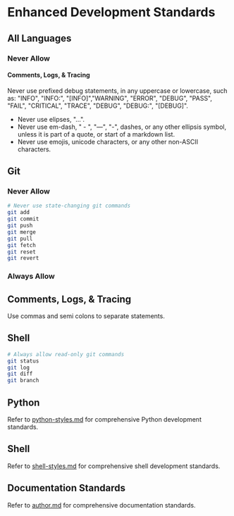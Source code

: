 # Enhanced Development Standards

## All Languages

### Never Allow

#### Comments, Logs, & Tracing

Never use prefixed debug statements, in any uppercase or lowercase, such as: "INFO", "INFO:", "[INFO]","WARNING", "ERROR", "DEBUG", "PASS", "FAIL", "CRITICAL", "TRACE", "DEBUG", "DEBUG:", "[DEBUG]".

- Never use elipses, "...".
- Never use em-dash, " - ", "—", "-", dashes, or any other ellipsis symbol, unless it is part of a quote, or start of a markdown list.
- Never use emojis, unicode characters, or any other non-ASCII characters.

## Git

### Never Allow

```bash
# Never use state-changing git commands
git add
git commit
git push
git merge
git pull
git fetch
git reset
git revert
```

### Always Allow

## Comments, Logs, & Tracing

Use commas and semi colons to separate statements.

## Shell

```bash
# Always allow read-only git commands
git status
git log
git diff
git branch
```

## Python

Refer to [python-styles.md](python-styles.md) for comprehensive Python development standards.

## Shell

Refer to [shell-styles.md](shell-styles.md) for comprehensive shell development standards.

## Documentation Standards

Refer to [author.md](author.md) for comprehensive documentation standards.
